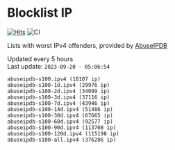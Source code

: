 # Blocklist IP

[![Hits](https://hits.seeyoufarm.com/api/count/incr/badge.svg?url=https%3A%2F%2Fgithub.com%2Fborestad%2Fblocklist-ip%2F&count_bg=%2379C83D&title_bg=%23555555&icon=&icon_color=%23E7E7E7&title=hits&edge_flat=false)](https://hits.seeyoufarm.com)  ![CI](https://img.shields.io/github/workflow/status/borestad/blocklist-ip/CI?style=flat-square)

Lists with worst IPv4 offenders, provided by [AbuseIPDB](https://www.abuseipdb.com/)

<!-- FOOTER-PLACEHOLDER -->
Updated every 5 hours<br>
Last update: `2023-09-20 - 05:06:54`
```
abuseipdb-s100.ipv4 (18107 ip)
abuseipdb-s100-1d.ipv4 (29976 ip)
abuseipdb-s100-2d.ipv4 (34099 ip)
abuseipdb-s100-3d.ipv4 (37116 ip)
abuseipdb-s100-7d.ipv4 (43946 ip)
abuseipdb-s100-14d.ipv4 (51486 ip)
abuseipdb-s100-30d.ipv4 (67665 ip)
abuseipdb-s100-60d.ipv4 (92577 ip)
abuseipdb-s100-90d.ipv4 (113708 ip)
abuseipdb-s100-120d.ipv4 (115198 ip)
abuseipdb-s100-all.ipv4 (376286 ip)
```
